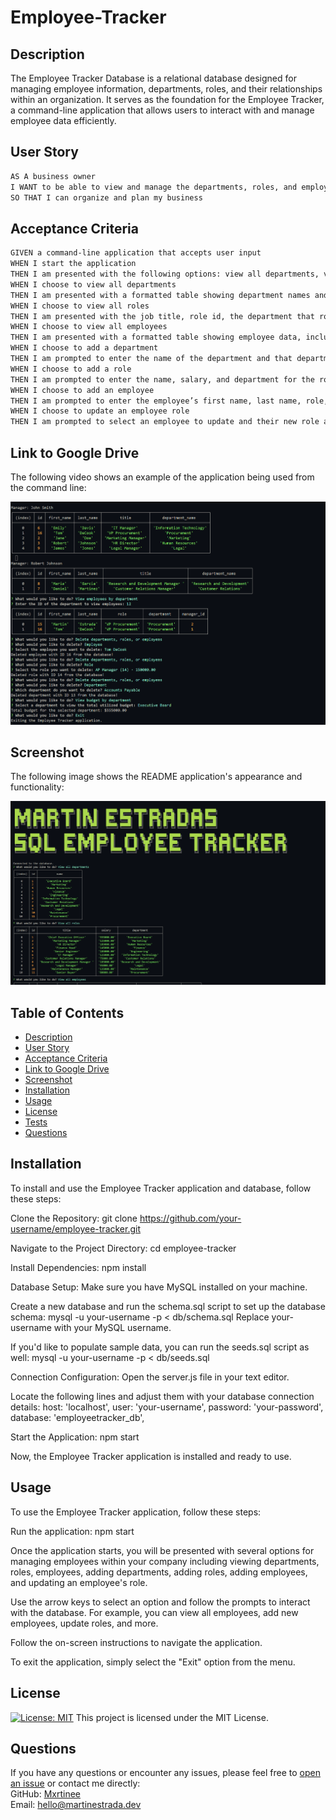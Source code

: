 # Employee-Tracker

## Description
The Employee Tracker Database is a relational database designed for managing employee information, departments, roles, and their relationships within an organization. It serves as the foundation for the Employee Tracker, a command-line application that allows users to interact with and manage employee data efficiently.

## User Story

```md
AS A business owner
I WANT to be able to view and manage the departments, roles, and employees in my company
SO THAT I can organize and plan my business
```

## Acceptance Criteria

```md
GIVEN a command-line application that accepts user input
WHEN I start the application
THEN I am presented with the following options: view all departments, view all roles, view all employees, add a department, add a role, add an employee, and update an employee role
WHEN I choose to view all departments
THEN I am presented with a formatted table showing department names and department ids
WHEN I choose to view all roles
THEN I am presented with the job title, role id, the department that role belongs to, and the salary for that role
WHEN I choose to view all employees
THEN I am presented with a formatted table showing employee data, including employee ids, first names, last names, job titles, departments, salaries, and managers that the employees report to
WHEN I choose to add a department
THEN I am prompted to enter the name of the department and that department is added to the database
WHEN I choose to add a role
THEN I am prompted to enter the name, salary, and department for the role and that role is added to the database
WHEN I choose to add an employee
THEN I am prompted to enter the employee’s first name, last name, role, and manager, and that employee is added to the database
WHEN I choose to update an employee role
THEN I am prompted to select an employee to update and their new role and this information is updated in the database 
```

## Link to Google Drive

  The following video shows an example of the application being used from the command line:

  [![A video thumbnail shows the command-line employee management application with a play button overlaying the view.](./assets/images/Homework-Video-Thumbnail.png)](https://drive.google.com/)

  ## Screenshot

  The following image shows the README application's appearance and functionality:

  ![Employee Tracker](./assets/images/Employee-Tracker.png "Screenshot")
  
  ## Table of Contents
  - [Description](#description)
  - [User Story](#user-story)
  - [Acceptance Criteria](#acceptance-criteria)
  - [Link to Google Drive](#link-to-google-drive)
  - [Screenshot](#screenshot)
  - [Installation](#installation)
  - [Usage](#usage)
  - [License](#license)
  - [Tests](#tests)
  - [Questions](#questions)

## Installation
To install and use the Employee Tracker application and database, follow these steps:

Clone the Repository:
git clone https://github.com/your-username/employee-tracker.git

Navigate to the Project Directory:
cd employee-tracker

Install Dependencies:
npm install

Database Setup:
Make sure you have MySQL installed on your machine.

Create a new database and run the schema.sql script to set up the database schema:
mysql -u your-username -p < db/schema.sql
Replace your-username with your MySQL username.

If you'd like to populate sample data, you can run the seeds.sql script as well:
mysql -u your-username -p < db/seeds.sql

Connection Configuration:
Open the server.js file in your text editor.

Locate the following lines and adjust them with your database connection details:
host: 'localhost',
user: 'your-username',
password: 'your-password',
database: 'employeetracker_db',

Start the Application:
npm start

Now, the Employee Tracker application is installed and ready to use.

## Usage
To use the Employee Tracker application, follow these steps:

Run the application:
npm start

Once the application starts, you will be presented with several options for managing employees within your company including viewing departments, roles, employees, adding departments, adding roles, adding employees, and updating an employee's role.

Use the arrow keys to select an option and follow the prompts to interact with the database. For example, you can view all employees, add new employees, update roles, and more.

Follow the on-screen instructions to navigate the application.

To exit the application, simply select the "Exit" option from the menu.

## License
[![License: MIT](https://img.shields.io/badge/License-MIT-yellow.svg)](https://opensource.org/licenses) This project is licensed under the MIT License.

 ## Questions
If you have any questions or encounter any issues, please feel free to [open an issue](https://github.com/mxrtinee/Employee-Tracker/issues) or contact me directly:<br>
GitHub: [Mxrtinee](https://github.com/Mxrtinee)<br>
Email: [hello@martinestrada.dev](mailto:hello@martinestrada.dev)